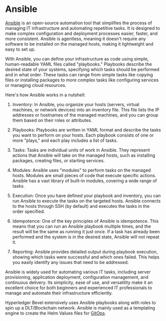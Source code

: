 [//]: # (##############################################################################################)
[//]: # (Copyright Accenture. All Rights Reserved.)
[//]: # (SPDX-License-Identifier: Apache-2.0)
[//]: # (##############################################################################################)

# **Ansible**

[Ansible](https://docs.ansible.com/ansible/latest/index.html) is an open-source automation tool that simplifies the process of managing IT infrastructure and automating repetitive tasks. It is designed to make complex configuration and deployment processes easier, faster, and more consistent. Ansible is agentless, meaning it doesn't require any software to be installed on the managed hosts, making it lightweight and easy to set up.

With Ansible, you can define your infrastructure as code using simple, human-readable YAML files called "playbooks." Playbooks describe the desired state of your systems, specifying which tasks should be performed and in what order. These tasks can range from simple tasks like copying files or installing packages to more complex tasks like configuring services or managing cloud resources.

Here's how Ansible works in a nutshell:

1. Inventory: In Ansible, you organize your hosts (servers, virtual machines, or network devices) into an inventory file. This file lists the IP addresses or hostnames of the managed machines, and you can group them based on their roles or attributes.

1. Playbooks: Playbooks are written in YAML format and describe the tasks you want to perform on your hosts. Each playbook consists of one or more "plays," and each play includes a list of tasks.

1. Tasks: Tasks are individual units of work in Ansible. They represent actions that Ansible will take on the managed hosts, such as installing packages, creating files, or starting services.

1. Modules: Ansible uses "modules" to perform tasks on the managed hosts. Modules are small pieces of code that execute specific actions. Ansible has a vast library of built-in modules, covering a wide range of tasks.

1. Execution: Once you have defined your playbook and inventory, you can run Ansible to execute the tasks on the targeted hosts. Ansible connects to the hosts through SSH (by default) and executes the tasks in the order specified.

1. Idempotence: One of the key principles of Ansible is idempotence. This means that you can run an Ansible playbook multiple times, and the result will be the same as running it just once. If a task has already been performed and the system is in the desired state, Ansible will not repeat it.

1. Reporting: Ansible provides detailed output during playbook execution, showing which tasks were successful and which ones failed. This helps you easily identify any issues that need to be addressed.

Ansible is widely used for automating various IT tasks, including server provisioning, application deployment, configuration management, and continuous delivery. Its simplicity, ease of use, and versatility make it an excellent choice for both beginners and experienced IT professionals to manage and automate their infrastructure efficiently.

Hyperledger Bevel extensively uses Ansible playbooks along with roles to spin up a DLT/Blockchain network. Ansible is mainly used as a templating engine to create the Helm Values files for [GitOps](./gitops.md).
